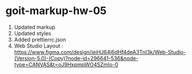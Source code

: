 # goit-markup-hw-05

1. Updated markup
2. Updated styles
3. Added prettierrc.json
4. Web Studio Layout : https://www.figma.com/design/ieiHJ64j6dHf4deA3TnI3k/Web-Studio-(Version-5.0)-(Copy)?node-id=296641-536&node-type=CANVAS&t=oJ9HxpmpWO4SZmIo-0
